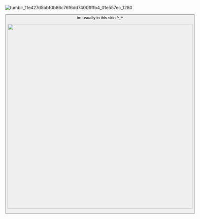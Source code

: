 ![tumblr_11e427d5bbf0b86c76f6dd7400ffffb4_01e557ec_1280](https://github.com/cheriigutzz/cheriigutzz/assets/157747030/c40ba01e-aaff-4481-b035-d4c2c74ca03d)

<p align="center">
<button class="button-save large">im usually in this skin ^_^


<p align="center">
<img width="600" height="600" src="https://github.com/cheriigutzz/cheriigutzz/assets/157747030/ff69bef2-9d60-4f13-afad-255fdf6407c5">
</p>
